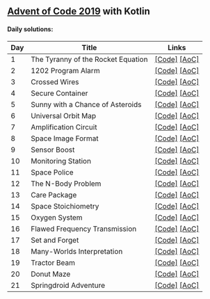 ## [Advent of Code 2019](http://adventofcode.com/2019) with Kotlin

#### Daily solutions:
|Day| Title                                 |  Links                                         |
|---|---------------------------------------|------------------------------------------------|
| 1 | The Tyranny of the Rocket Equation    | [\[Code\]](https://github.com/kamilzki/AdventOfCode2019/blob/master/src/main/kotlin/com/ks/adventofcode/day/Day01.kt) [\[AoC\]](http://adventofcode.com/2019/day/1) |
| 2 | 1202 Program Alarm                    | [\[Code\]](https://github.com/kamilzki/AdventOfCode2019/blob/master/src/main/kotlin/com/ks/adventofcode/day/Day02.kt) [\[AoC\]](http://adventofcode.com/2019/day/2)
| 3 | Crossed Wires                         | [\[Code\]](https://github.com/kamilzki/AdventOfCode2019/blob/master/src/main/kotlin/com/ks/adventofcode/day/Day03.kt) [\[AoC\]](http://adventofcode.com/2019/day/3)
| 4 | Secure Container                      | [\[Code\]](https://github.com/kamilzki/AdventOfCode2019/blob/master/src/main/kotlin/com/ks/adventofcode/day/Day04.kt) [\[AoC\]](http://adventofcode.com/2019/day/4)
| 5 | Sunny with a Chance of Asteroids      | [\[Code\]](https://github.com/kamilzki/AdventOfCode2019/blob/master/src/main/kotlin/com/ks/adventofcode/day/Day05.kt) [\[AoC\]](http://adventofcode.com/2019/day/5)
| 6 | Universal Orbit Map                   | [\[Code\]](https://github.com/kamilzki/AdventOfCode2019/blob/master/src/main/kotlin/com/ks/adventofcode/day/Day06.kt) [\[AoC\]](http://adventofcode.com/2019/day/6)
| 7 | Amplification Circuit                 | [\[Code\]](https://github.com/kamilzki/AdventOfCode2019/blob/master/src/main/kotlin/com/ks/adventofcode/day/Day07.kt) [\[AoC\]](http://adventofcode.com/2019/day/7)
| 8 | Space Image Format                    | [\[Code\]](https://github.com/kamilzki/AdventOfCode2019/blob/master/src/main/kotlin/com/ks/adventofcode/day/Day08.kt) [\[AoC\]](http://adventofcode.com/2019/day/8)
| 9 | Sensor Boost                          | [\[Code\]](https://github.com/kamilzki/AdventOfCode2019/blob/master/src/main/kotlin/com/ks/adventofcode/day/Day09.kt) [\[AoC\]](http://adventofcode.com/2019/day/9)
| 10| Monitoring Station                    | [\[Code\]](https://github.com/kamilzki/AdventOfCode2019/blob/master/src/main/kotlin/com/ks/adventofcode/day/Day10.kt) [\[AoC\]](http://adventofcode.com/2019/day/10)
| 11| Space Police                          | [\[Code\]](https://github.com/kamilzki/AdventOfCode2019/blob/master/src/main/kotlin/com/ks/adventofcode/day/Day11.kt) [\[AoC\]](http://adventofcode.com/2019/day/11)
| 12| The N-Body Problem                    | [\[Code\]](https://github.com/kamilzki/AdventOfCode2019/blob/master/src/main/kotlin/com/ks/adventofcode/day/Day12.kt) [\[AoC\]](http://adventofcode.com/2019/day/12)
| 13| Care Package                          | [\[Code\]](https://github.com/kamilzki/AdventOfCode2019/blob/master/src/main/kotlin/com/ks/adventofcode/day/Day13.kt) [\[AoC\]](http://adventofcode.com/2019/day/13)
| 14| Space Stoichiometry                   | [\[Code\]](https://github.com/kamilzki/AdventOfCode2019/blob/master/src/main/kotlin/com/ks/adventofcode/day/Day14.kt) [\[AoC\]](http://adventofcode.com/2019/day/14)
| 15| Oxygen System                         | [\[Code\]](https://github.com/kamilzki/AdventOfCode2019/blob/master/src/main/kotlin/com/ks/adventofcode/day/Day15.kt) [\[AoC\]](http://adventofcode.com/2019/day/15)
| 16| Flawed Frequency Transmission         | [\[Code\]](https://github.com/kamilzki/AdventOfCode2019/blob/master/src/main/kotlin/com/ks/adventofcode/day/Day16.kt) [\[AoC\]](http://adventofcode.com/2019/day/16)
| 17| Set and Forget                        | [\[Code\]](https://github.com/kamilzki/AdventOfCode2019/blob/master/src/main/kotlin/com/ks/adventofcode/day/Day17.kt) [\[AoC\]](http://adventofcode.com/2019/day/17)
| 18| Many-Worlds Interpretation            | [\[Code\]](https://github.com/kamilzki/AdventOfCode2019/blob/master/src/main/kotlin/com/ks/adventofcode/day/Day18.kt) [\[AoC\]](http://adventofcode.com/2019/day/18)
| 19| Tractor Beam                          | [\[Code\]](https://github.com/kamilzki/AdventOfCode2019/blob/master/src/main/kotlin/com/ks/adventofcode/day/Day19.kt) [\[AoC\]](http://adventofcode.com/2019/day/19)
| 20| Donut Maze                            | [\[Code\]](https://github.com/kamilzki/AdventOfCode2019/blob/master/src/main/kotlin/com/ks/adventofcode/day/Day20.kt) [\[AoC\]](http://adventofcode.com/2019/day/20)
| 21| Springdroid Adventure                 | [\[Code\]](https://github.com/kamilzki/AdventOfCode2019/blob/master/src/main/kotlin/com/ks/adventofcode/day/Day21.kt) [\[AoC\]](http://adventofcode.com/2019/day/21)
